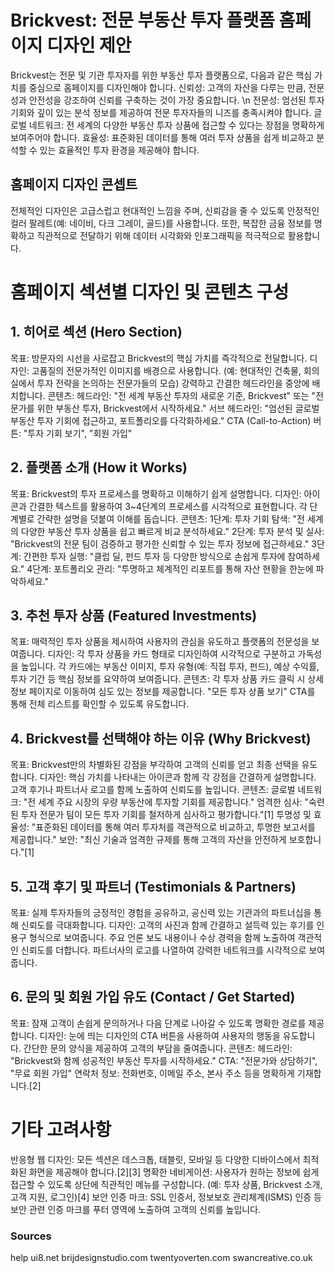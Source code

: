 # Brickvest: 전문 부동산 투자 플랫폼 홈페이지 디자인 제안
Brickvest는 전문 및 기관 투자자를 위한 부동산 투자 플랫폼으로, 다음과 같은 핵심 가치를 중심으로 홈페이지를 디자인해야 합니다.
  신뢰성: 고객의 자산을 다루는 만큼, 전문성과 안전성을 강조하여 신뢰를 구축하는 것이 가장 중요합니다. \n
  전문성: 엄선된 투자 기회와 깊이 있는 분석 정보를 제공하여 전문 투자자들의 니즈를 충족시켜야 합니다.
  글로벌 네트워크: 전 세계의 다양한 부동산 투자 상품에 접근할 수 있다는 장점을 명확하게 보여주어야 합니다.
  효율성: 표준화된 데이터를 통해 여러 투자 상품을 쉽게 비교하고 분석할 수 있는 효율적인 투자 환경을 제공해야 합니다.

## 홈페이지 디자인 콘셉트
전체적인 디자인은 고급스럽고 현대적인 느낌을 주며, 신뢰감을 줄 수 있도록 안정적인 컬러 팔레트(예: 네이비, 다크 그레이, 골드)를 사용합니다. 또한, 복잡한 금융 정보를 명확하고 직관적으로 전달하기 위해 데이터 시각화와 인포그래픽을 적극적으로 활용합니다.

# 홈페이지 섹션별 디자인 및 콘텐츠 구성
## 1. 히어로 섹션 (Hero Section)
목표: 방문자의 시선을 사로잡고 Brickvest의 핵심 가치를 즉각적으로 전달합니다.
디자인:
고품질의 전문가적인 이미지를 배경으로 사용합니다. (예: 현대적인 건축물, 회의실에서 투자 전략을 논의하는 전문가들의 모습)
강력하고 간결한 헤드라인을 중앙에 배치합니다.
콘텐츠:
헤드라인: "전 세계 부동산 투자의 새로운 기준, Brickvest" 또는 "전문가를 위한 부동산 투자, Brickvest에서 시작하세요."
서브 헤드라인: "엄선된 글로벌 부동산 투자 기회에 접근하고, 포트폴리오를 다각화하세요."
CTA (Call-to-Action) 버튼: "투자 기회 보기", "회원 가입"
## 2. 플랫폼 소개 (How it Works)
목표: Brickvest의 투자 프로세스를 명확하고 이해하기 쉽게 설명합니다.
디자인:
아이콘과 간결한 텍스트를 활용하여 3~4단계의 프로세스를 시각적으로 표현합니다.
각 단계별로 간략한 설명을 덧붙여 이해를 돕습니다.
콘텐츠:
1단계: 투자 기회 탐색: "전 세계의 다양한 부동산 투자 상품을 쉽고 빠르게 비교 분석하세요."
2단계: 투자 분석 및 실사: "Brickvest의 전문 팀이 검증하고 평가한 신뢰할 수 있는 투자 정보에 접근하세요."
3단계: 간편한 투자 실행: "클럽 딜, 펀드 투자 등 다양한 방식으로 손쉽게 투자에 참여하세요."
4단계: 포트폴리오 관리: "투명하고 체계적인 리포트를 통해 자산 현황을 한눈에 파악하세요."
## 3. 추천 투자 상품 (Featured Investments)
목표: 매력적인 투자 상품을 제시하여 사용자의 관심을 유도하고 플랫폼의 전문성을 보여줍니다.
디자인:
각 투자 상품을 카드 형태로 디자인하여 시각적으로 구분하고 가독성을 높입니다.
각 카드에는 부동산 이미지, 투자 유형(예: 직접 투자, 펀드), 예상 수익률, 투자 기간 등 핵심 정보를 요약하여 보여줍니다.
콘텐츠:
각 투자 상품 카드 클릭 시 상세 정보 페이지로 이동하여 심도 있는 정보를 제공합니다.
"모든 투자 상품 보기" CTA를 통해 전체 리스트를 확인할 수 있도록 유도합니다.
## 4. Brickvest를 선택해야 하는 이유 (Why Brickvest)
목표: Brickvest만의 차별화된 강점을 부각하여 고객의 신뢰를 얻고 최종 선택을 유도합니다.
디자인:
핵심 가치를 나타내는 아이콘과 함께 각 강점을 간결하게 설명합니다.
고객 후기나 파트너사 로고를 함께 노출하여 신뢰도를 높입니다.
콘텐츠:
글로벌 네트워크: "전 세계 주요 시장의 우량 부동산에 투자할 기회를 제공합니다."
엄격한 심사: "숙련된 투자 전문가 팀이 모든 투자 기회를 철저하게 심사하고 평가합니다."[1]
투명성 및 효율성: "표준화된 데이터를 통해 여러 투자처를 객관적으로 비교하고, 투명한 보고서를 제공합니다."
보안: "최신 기술과 엄격한 규제를 통해 고객의 자산을 안전하게 보호합니다."[1]
## 5. 고객 후기 및 파트너 (Testimonials & Partners)
목표: 실제 투자자들의 긍정적인 경험을 공유하고, 공신력 있는 기관과의 파트너십을 통해 신뢰도를 극대화합니다.
디자인:
고객의 사진과 함께 간결하고 설득력 있는 후기를 인용구 형식으로 보여줍니다.
주요 언론 보도 내용이나 수상 경력을 함께 노출하여 객관적인 신뢰도를 더합니다.
파트너사의 로고를 나열하여 강력한 네트워크를 시각적으로 보여줍니다.
## 6. 문의 및 회원 가입 유도 (Contact / Get Started)
목표: 잠재 고객이 손쉽게 문의하거나 다음 단계로 나아갈 수 있도록 명확한 경로를 제공합니다.
디자인:
눈에 띄는 디자인의 CTA 버튼을 사용하여 사용자의 행동을 유도합니다.
간단한 문의 양식을 제공하여 고객의 부담을 줄여줍니다.
콘텐츠:
헤드라인: "Brickvest와 함께 성공적인 부동산 투자를 시작하세요."
CTA: "전문가와 상담하기", "무료 회원 가입"
연락처 정보: 전화번호, 이메일 주소, 본사 주소 등을 명확하게 기재합니다.[2]

# 기타 고려사항
반응형 웹 디자인: 모든 섹션은 데스크톱, 태블릿, 모바일 등 다양한 디바이스에서 최적화된 화면을 제공해야 합니다.[2][3]
명확한 네비게이션: 사용자가 원하는 정보에 쉽게 접근할 수 있도록 상단에 직관적인 메뉴를 구성합니다. (예: 투자 상품, Brickvest 소개, 고객 지원, 로그인)[4]
보안 인증 마크: SSL 인증서, 정보보호 관리체계(ISMS) 인증 등 보안 관련 인증 마크를 푸터 영역에 노출하여 고객의 신뢰를 높입니다.
### Sources
  help
  ui8.net
  brijdesignstudio.com
  twentyoverten.com
  swancreative.co.uk
